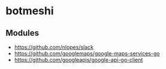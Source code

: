 # botmeshi

## Modules
- https://github.com/nlopes/slack
- https://github.com/googlemaps/google-maps-services-go
- https://github.com/googleapis/google-api-go-client
